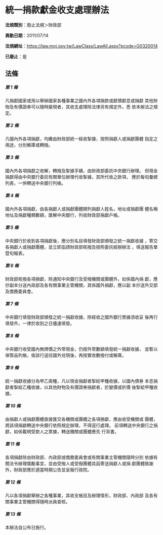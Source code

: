 # 統一捐款獻金收支處理辦法

**法規類別**：廢止法規＞財政部

**異動日期**：2011/07/14  

**法規網址**：https://law.moj.gov.tw/LawClass/LawAll.aspx?pcode=G0320014

**已廢止**：是



## 法條
##### 第 1 條
凡捐獻國家或用以舉辦國家各種事業之國內外各項捐款或獻債獻息或捐獻
其他財物及有價證券可以隨時變現者，其收支處理除法律另有規定外，悉
依本辦法之規定。

##### 第 2 條
凡國內外各項捐獻，均繳由財政部統一經收掣據，按照捐獻人或捐獻團體
指定之用途，分別解庫或轉撥。

##### 第 3 條
國內外各項捐獻之收解，轉撥及掣據手續，由財政部委託中央銀行辦理。
但現金捐獻得由中央銀行委託有關單位辦理代收掣據，其所代收之款項，
應於每旬彙總列表，一併轉送中央銀行列帳。

##### 第 4 條
國內外各項捐獻，由各捐獻人或捐獻團體開列捐獻人姓名，地址或捐獻團
體名稱地址及捐獻種類數額，匯解中央銀行，列收財政部捐獻戶帳。

##### 第 5 條
中央銀行於收到各項捐獻後，應分別名目填發財政部頒發之統一捐獻收據
，寄交各捐獻人或捐獻團體，並立即函請財政部核撥及按照委託經辦辦法
，填送報告單暨旬報表。

##### 第 6 條
財政部核撥各項損獻，除通知中央銀行及受撥機關或團體外，如係國內捐
獻，應抄副本分送內政部及各有關事業主管機關，其係國外捐獻，應以副
本抄送外交部及僑務委員會。

##### 第 7 條
中央銀行填發財政部頒發之統一捐獻收據，除經收之國外銀行票據須收妥
後再行填發外，一律於收到之日儘速填發。

##### 第 8 條
中央銀行收受國內無牌價之外幣現金，仍按外幣數額填發統一捐獻收據，
並暫以保管品列帳，俟該行送往國外兌現後，再按實收數撥付或解庫。

##### 第 9 條
統一捐獻收據分為甲乙兩種，凡以現金捐獻者掣給甲種收據，以國內債券
本息捐獻者掣給乙種收據，以其他財物及有價證券捐獻者，於變價或折價
後掣給甲種收據。

##### 第 10 條
由捐獻人或捐獻團體直接匯交各機關或團體之各項損獻，應由收受機關或
團體，將該項捐獻轉送中央銀行依照規定辦理，不得逕行處理。
前項轉送中央銀行之捐獻，如係載明受款人之票據，轉送機關或團體應先
行背書。

##### 第 11 條
各項捐獻除由財政部、內政部或僑務委員會或有關事業主管機關隨時分別
依據有關法令辦理獎勵事宜，並由受撥人或受撥團體具函寄送捐獻人或捐
獻團體致謝外，財政部應於適當時期公告並呈報行政院。

##### 第 12 條
凡以各項捐獻舉辦之各種事業，其收支帳目及辦理情形，財政部、內政部
及各有關事業主管機關得隨時派員查核。

##### 第 13 條
本辦法自公布日施行。



